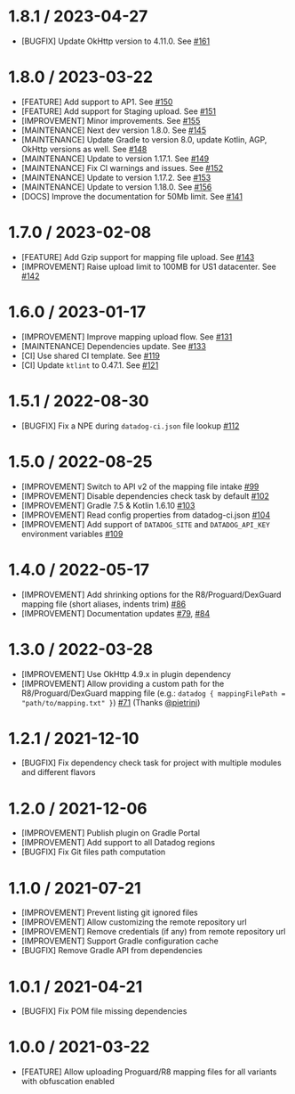 # 1.8.1 / 2023-04-27

* [BUGFIX] Update OkHttp version to 4.11.0. See [#161](https://github.com/DataDog/dd-sdk-android-gradle-plugin/pull/161)

# 1.8.0 / 2023-03-22

* [FEATURE] Add support to AP1. See [#150](https://github.com/DataDog/dd-sdk-android-gradle-plugin/pull/150)
* [FEATURE] Add support for Staging upload. See [#151](https://github.com/DataDog/dd-sdk-android-gradle-plugin/pull/151)
* [IMPROVEMENT] Minor improvements. See [#155](https://github.com/DataDog/dd-sdk-android-gradle-plugin/pull/155)
* [MAINTENANCE] Next dev version 1.8.0. See [#145](https://github.com/DataDog/dd-sdk-android-gradle-plugin/pull/145)
* [MAINTENANCE] Update Gradle to version 8.0, update Kotlin, AGP, OkHttp versions as well. See [#148](https://github.com/DataDog/dd-sdk-android-gradle-plugin/pull/148)
* [MAINTENANCE] Update to version 1.17.1. See [#149](https://github.com/DataDog/dd-sdk-android-gradle-plugin/pull/149)
* [MAINTENANCE] Fix CI warnings and issues. See [#152](https://github.com/DataDog/dd-sdk-android-gradle-plugin/pull/152)
* [MAINTENANCE] Update to version 1.17.2. See [#153](https://github.com/DataDog/dd-sdk-android-gradle-plugin/pull/153)
* [MAINTENANCE] Update to version 1.18.0. See [#156](https://github.com/DataDog/dd-sdk-android-gradle-plugin/pull/156)
* [DOCS] Improve the documentation for 50Mb limit. See [#141](https://github.com/DataDog/dd-sdk-android-gradle-plugin/pull/141)

# 1.7.0 / 2023-02-08

- [FEATURE] Add Gzip support for mapping file upload. See [#143](https://github.com/DataDog/dd-sdk-android-gradle-plugin/pull/143)
- [IMPROVEMENT] Raise upload limit to 100MB for US1 datacenter. See [#142](https://github.com/DataDog/dd-sdk-android-gradle-plugin/pull/142)

# 1.6.0 / 2023-01-17

- [IMPROVEMENT] Improve mapping upload flow. See [#131](https://github.com/DataDog/dd-sdk-android-gradle-plugin/pull/131)
- [MAINTENANCE] Dependencies update. See [#133](https://github.com/DataDog/dd-sdk-android-gradle-plugin/pull/133)
- [CI] Use shared CI template. See [#119](https://github.com/DataDog/dd-sdk-android-gradle-plugin/pull/119)
- [CI] Update `ktlint` to 0.47.1. See [#121](https://github.com/DataDog/dd-sdk-android-gradle-plugin/pull/121)

# 1.5.1 / 2022-08-30

- [BUGFIX] Fix a NPE during `datadog-ci.json` file lookup [#112](https://github.com/DataDog/dd-sdk-android-gradle-plugin/pull/112)

# 1.5.0 / 2022-08-25

- [IMPROVEMENT] Switch to API v2 of the mapping file intake [#99](https://github.com/DataDog/dd-sdk-android-gradle-plugin/pull/99)
- [IMPROVEMENT] Disable dependencies check task by default [#102](https://github.com/DataDog/dd-sdk-android-gradle-plugin/pull/102)
- [IMPROVEMENT] Gradle 7.5 & Kotlin 1.6.10 [#103](https://github.com/DataDog/dd-sdk-android-gradle-plugin/pull/103)
- [IMPROVEMENT] Read config properties from datadog-ci.json [#104](https://github.com/DataDog/dd-sdk-android-gradle-plugin/pull/104)
- [IMPROVEMENT] Add support of `DATADOG_SITE` and `DATADOG_API_KEY` environment variables [#109](https://github.com/DataDog/dd-sdk-android-gradle-plugin/pull/109)

# 1.4.0 / 2022-05-17

- [IMPROVEMENT] Add shrinking options for the R8/Proguard/DexGuard mapping file (short aliases, indents trim) [#86](https://github.com/DataDog/dd-sdk-android-gradle-plugin/pull/86)
- [IMPROVEMENT] Documentation updates [#79](https://github.com/DataDog/dd-sdk-android-gradle-plugin/pull/79), [#84](https://github.com/DataDog/dd-sdk-android-gradle-plugin/pull/84)

# 1.3.0 / 2022-03-28

- [IMPROVEMENT] Use OkHttp 4.9.x in plugin dependency
- [IMPROVEMENT] Allow providing a custom path for the R8/Proguard/DexGuard mapping file (e.g.: `datadog { mappingFilePath = "path/to/mapping.txt" }`) [#71](https://github.com/DataDog/dd-sdk-android-gradle-plugin/issues/71) (Thanks [@pietrini](https://github.com/pietrini))

# 1.2.1 / 2021-12-10

- [BUGFIX] Fix dependency check task for project with multiple modules and different flavors

# 1.2.0 / 2021-12-06

- [IMPROVEMENT] Publish plugin on Gradle Portal
- [IMPROVEMENT] Add support to all Datadog regions
- [BUGFIX] Fix Git files path computation

# 1.1.0 / 2021-07-21

- [IMPROVEMENT] Prevent listing git ignored files
- [IMPROVEMENT] Allow customizing the remote repository url
- [IMPROVEMENT] Remove credentials (if any) from remote repository url
- [IMPROVEMENT] Support Gradle configuration cache
- [BUGFIX] Remove Gradle API from dependencies

# 1.0.1 / 2021-04-21

- [BUGFIX] Fix POM file missing dependencies

# 1.0.0 / 2021-03-22

- [FEATURE] Allow uploading Proguard/R8 mapping files for all variants with obfuscation enabled
